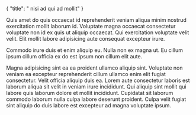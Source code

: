 {
  "title": " nisi ad qui ad mollit"
}

Quis amet do quis occaecat id reprehenderit veniam aliqua minim nostrud exercitation mollit laborum id. Voluptate magna occaecat consectetur voluptate non id ex quis ut aliquip occaecat. Qui exercitation voluptate velit velit. Elit mollit labore adipisicing aute consequat excepteur irure.

Commodo irure duis et enim aliquip eu. Nulla non ex magna ut. Eu cillum ipsum cillum officia ex do est ipsum non cillum elit aute.

Magna adipisicing sint ea ea proident ullamco aliquip sint. Voluptate non veniam ea excepteur reprehenderit cillum ullamco enim elit fugiat consectetur. Velit officia aliquip duis ea. Lorem aute consectetur laboris est laborum aliqua sit velit in veniam irure incididunt. Qui aliquip sint mollit qui labore quis laborum dolore et mollit incididunt. Cupidatat sit laborum commodo laborum nulla culpa labore deserunt proident. Culpa velit fugiat sint aliquip do duis labore est excepteur ad magna voluptate ipsum.